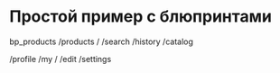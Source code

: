 # Простой пример с блюпринтами

bp_products
/products
    /<pk>
    /search
    /history
    /catalog

/profile
    /my
    /<pk>
    /edit
    /settings


